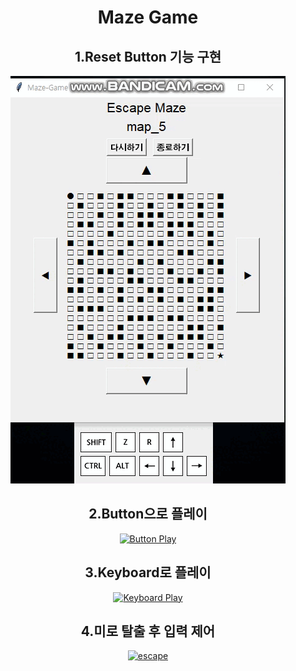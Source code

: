 <div align = center>
  <h1>Maze Game</h1>  
  <h2>1.Reset Button 기능 구현</h2>
  <div>
    <a href="https://github.com/seokho94/PORTFOLIO/blob/main/PythonProject/mazeGame/images/reset_button.gif"><img src = "https://github.com/seokho94/PORTFOLIO/blob/main/PythonProject/mazeGame/images/reset_button.gif" alt="Reset Button"></a>
  </div>  
  <h2>2.Button으로 플레이</h2>
  <div>
    <a href="https://github.com/seokho94/PORTFOLIO/blob/main/PythonProject/mazeGame/images/button_play.gif"><img src = "https://github.com/seokho94/PORTFOLIO/blob/main/PythonProject/mazeGame/images/button_play.gif" alt="Button Play"></a>
  </div>  
  <h2>3.Keyboard로 플레이</h2>
  <div>
    <a href="https://github.com/seokho94/PORTFOLIO/blob/main/PythonProject/mazeGame/images/keyboard_play.gif"><img src = "https://github.com/seokho94/PORTFOLIO/blob/main/PythonProject/mazeGame/images/keyboard_play.gif" alt="Keyboard Play"></a>
  </div>  
  
  <h2>4.미로 탈출 후 입력 제어</h2>
  <div>
    <a href="https://github.com/seokho94/PORTFOLIO/blob/main/PythonProject/mazeGame/images/escape"><img src = "https://github.com/seokho94/PORTFOLIO/blob/main/PythonProject/mazeGame/images/escape.gif" alt="escape"></a>
  </div>
</div>
